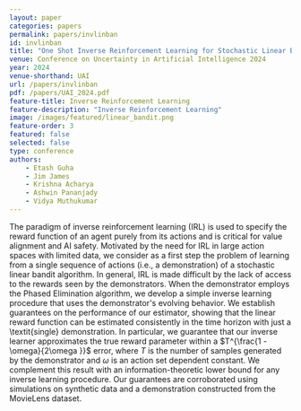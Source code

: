 ```yaml
---
layout: paper
categories: papers
permalink: papers/invlinban
id: invlinban
title: "One Shot Inverse Reinforcement Learning for Stochastic Linear Bandits"
venue: Conference on Uncertainty in Artificial Intelligence 2024
year: 2024
venue-shorthand: UAI
url: /papers/invlinban
pdf: /papers/UAI_2024.pdf
feature-title: Inverse Reinforcement Learning
feature-description: "Inverse Reinforcement Learning"
image: /images/featured/linear_bandit.png
feature-order: 3
featured: false
selected: false
type: conference
authors:
    - Etash Guha
    - Jim James
    - Krishna Acharya
    - Ashwin Pananjady
    - Vidya Muthukumar
---
```

The paradigm of inverse reinforcement learning (IRL) is used to specify the reward function of an agent purely from its actions and is critical for value alignment and AI safety. Motivated by the need for IRL in large action spaces with limited data, we consider as a first step the problem of learning from a single sequence of actions (i.e., a demonstration) of a stochastic linear bandit algorithm. In general, IRL is made difficult by the lack of access to the rewards seen by the demonstrators. When the demonstrator employs the Phased Elimination algorithm, we develop a simple inverse learning procedure that uses the demonstrator's evolving behavior. We establish guarantees on the performance of our estimator, showing that the linear reward function can be estimated consistently in the time horizon with just a \textit{single} demonstration. In particular, we guarantee that our inverse learner approximates the true reward parameter within a $T^{\frac{1 - \omega}{2\omega }}$ error, where $T$ is the number of samples generated by the demonstrator and $\omega$ is an action set dependent constant. We complement this result with an information-theoretic lower bound for any inverse learning procedure. Our guarantees are corroborated using simulations on synthetic data and a demonstration constructed from the MovieLens dataset.